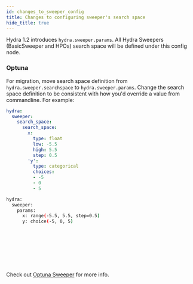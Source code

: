 ```yaml
---
id: changes_to_sweeper_config
title: Changes to configuring sweeper's search space
hide_title: true
---
```


Hydra 1.2 introduces `hydra.sweeper.params`. All Hydra Sweepers (BasicSweeper and HPOs) search
space will be defined under this config node.


### Optuna 
For migration, move search space definition from `hydra.sweeper.searchspace` to `hydra.sweeper.params`. Change the search space
definition to be consistent with how you'd override a value from commandline. For example:

<div className="row">
<div className="col col--6">

```yaml title="Hydra 1.1"
hydra:
  sweeper:
    search_space:
      search_space:
        x:
          type: float
          low: -5.5
          high: 5.5
          step: 0.5
        'y':
          type: categorical
          choices:
          - -5
          - 0
          - 5
```
</div>
<div className="col  col--6">

```bash title="Hydra 1.2"
hydra:
  sweeper:
    params:
      x: range(-5.5, 5.5, step=0.5)
      y: choice(-5, 0, 5)










```
</div>
</div>

Check out [Optuna Sweeper](/plugins/optuna_sweeper.md) for more info.